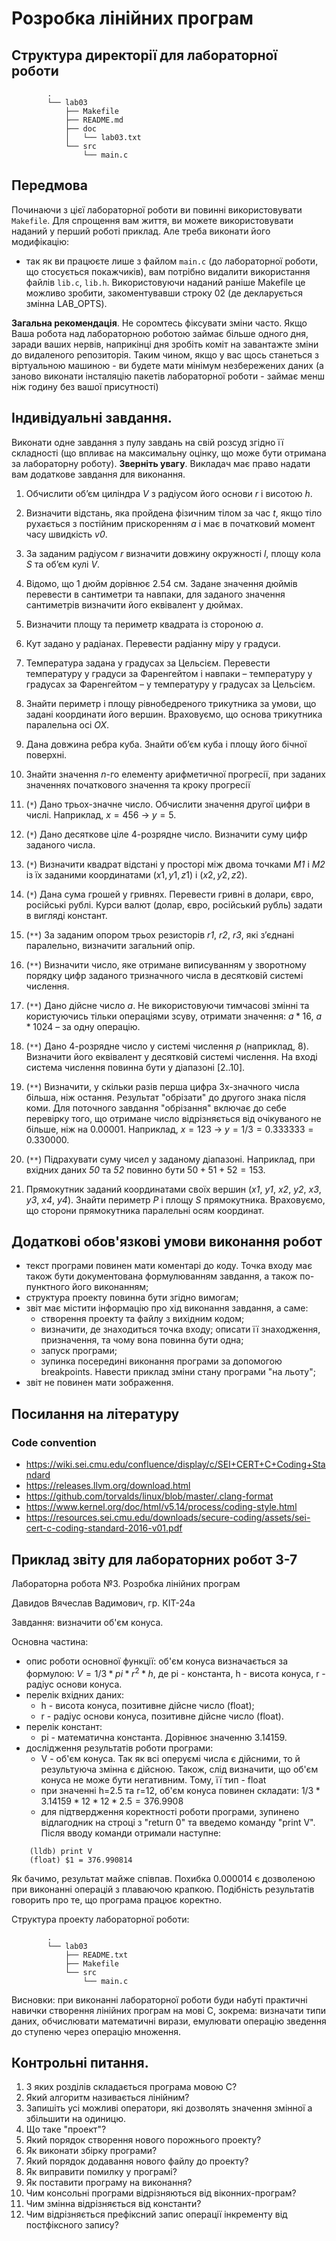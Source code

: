 # Розробка лінійних програм

## Структура директорії для лабораторної роботи

```
		.
		└── lab03
		    ├── Makefile
		    ├── README.md
		    ├── doc
		    │   └── lab03.txt
		    └── src
		        └── main.c
```

## Передмова

Починаючи з цієї лабораторної роботи ви повинні використовувати `Makefile`. Для спрощення вам життя, ви можете використовувати наданий у перший роботі приклад. Але треба виконати його модифікацію:

- так як ви працюєте лише з файлом `main.c` (до лабораторної роботи, що стосується покажчиків), вам потрібно видалити використання файлів `lib.c`, `lib.h`. Використовуючи наданий раніше Makefile це можливо зробити, закоментувавши строку 02 (де декларується змінна LAB_OPTS).

**Загальна рекомендація**. Не соромтесь фіксувати зміни часто. Якщо Ваша робота над лабораторною роботою займає більше одного дня, заради ваших нервів, наприкінці дня зробіть коміт на завантажте зміни до видаленого репозиторія. Таким чином, якщо у вас щось станеться з віртуальною машиною - ви будете мати мінімум незбережених даних (а заново виконати інсталяцію пакетів лабораторної роботи - займає менш ніж годину без вашої присутності)


## Індивідуальні завдання.

Виконати одне завдання з пулу завдань на свій розсуд згідно її складності (що впливає на максимальну оцінку, що може бути отримана за лабораторну роботу). **Зверніть увагу**. Викладач має право надати вам додаткове завдання для виконання.

1.	Обчислити об’єм циліндра *V* з радіусом його основи *r* і висотою *h*.
2.	Визначити відстань, яка пройдена фізичним тілом за час *t*, якщо тіло рухається з постійним прискоренням *a* і має в початковий момент часу швидкість *v0*.
3.	За заданим радіусом *r* визначити довжину окружності *l*, площу кола *S* та об’єм кулі *V*. 

4.	Відомо, що 1 дюйм дорівнює 2.54 см. Задане значення дюймів перевести в сантиметри та навпаки, для заданого значення сантиметрів визначити його еквівалент у дюймах.
5.	Визначити площу та периметр квадрата із стороною *a*.
6.	Кут задано у радіанах. Перевести радіанну міру у градуси.
7.	Температура задана у градусах за Цельсієм. Перевести температуру у градуси за Фаренгейтом і навпаки – температуру у градусах за Фаренгейтом – у температуру у градусах за Цельсієм.
8.	Знайти периметр і площу рівнобедреного трикутника за умови, що задані координати його вершин. Враховуємо, що основа трикутника паралельна осі *OX*.
9.	Дана довжина ребра куба. Знайти об’єм куба і площу його бічної поверхні.
10.	Знайти значення *n*-го елементу арифметичної прогресії, при заданих значеннях початкового значення та кроку прогресії

12.	(`*`) Дано трьох-значне число. Обчислити значення другої цифри в числі. 
Наприклад, $x = 456$  ->  $y = 5$.
13.	(`*`) Дано десяткове ціле 4-розрядне число. Визначити суму цифр заданого числа.
14.	(`*`) Визначити квадрат відстані у просторі між двома точками *M1* і *M2* із їх заданими координатами $(x1, y1, z1)$ і $(x2, y2, z2)$.
15.	(`*`) Дана сума грошей у гривнях. Перевести гривні в долари, євро, російські рублі.  Курси валют (долар, євро, російський рубль) задати в вигляді констант.

16.	(`**`) За заданим опором трьох резисторів *r1*, *r2*, *r3*, які з’єднані паралельно, визначити загальний опір.
17.	(`**`) Визначити число, яке отримане виписуванням у зворотному порядку цифр заданого тризначного числа в десятковій системі числення.
18.	(`**`) Дано дійсне число *a*. Не використовуючи тимчасові змінні та користуючись тільки операціями зсуву, отримати значення: $a * 16$, $a * 1024$ – за одну операцію.
19.	(`**`) Дано 4-розрядне число у системі числення *p* (наприклад, 8). Визначити його еквівалент у десятковій системі числення. На вході система числення повинна бути у діапазоні [2..10].
20.	(`**`) Визначити, у скільки разів перша цифра 3х-значного числа більша, ніж остання. Результат "обрізати" до другого знака після коми. Для поточного завдання "обрізання" включає до себе перевірку того, що отримане число відрізняється від очікуваного не більше, ніж на 0.00001. Наприклад, $x=123$ ->  $y = 1/3 = 0.333333 = 0.330000$.
21.	(`**`) Підрахувати суму чисел у заданому діапазоні. Наприклад, при вхідних даних *50* та *52* повинно бути $50 + 51 + 52 = 153$.
22.	Прямокутник заданий координатами своїх вершин (*x1*, *y1*, *x2*, *y2*, *x3*, *y3*, *x4*, *y4*). Знайти периметр *P* і площу *S* прямокутника. Враховуємо, що сторони прямокутника паралельні осям координат.


## Додаткові обов'язкові умови виконання робот

- текст програми повинен мати коментарі до коду. Точка входу має також бути документована формулюванням завдання, а також по-пунктного його виконанням;
- структура проекту повинна бути згідно вимогам;
- звіт має містити інформацію про хід виконання завдання, а саме:
   - створення проекту та файлу з вихідним кодом;
   - визначити, де знаходиться точка входу; описати її знаходження, призначення, та чому вона повинна бути одна;
   - запуск програми; 
   - зупинка посередині виконання програми за допомогою breakpoints. Навести приклад зміни стану програми "на льоту";
- звіт не повинен мати зображення.

## Посилання на літературу
### Code convention
- https://wiki.sei.cmu.edu/confluence/display/c/SEI+CERT+C+Coding+Standard
- https://releases.llvm.org/download.html
- https://github.com/torvalds/linux/blob/master/.clang-format
- https://www.kernel.org/doc/html/v5.14/process/coding-style.html
- https://resources.sei.cmu.edu/downloads/secure-coding/assets/sei-cert-c-coding-standard-2016-v01.pdf


## Приклад звіту для лабораторних робот 3-7

Лабораторна робота №3. Розробка лінійних програм

Давидов Вячеслав Вадимович, гр. КІТ-24а

Завдання: визначити об'єм конуса.

Основна частина:

- опис роботи основної функції: об'єм конуса визначається за формулою: $V = 1/3 * pi * r^2 * h$, де pi - константа, h - висота конуса, r - радіус основи конуса.
- перелік вхідних даних:
   - h - висота конуса, позитивне дійсне число (float);
   - r - радіус основи конуса, позитивне дійсне число (float).
- перелік констант: 
   - pi - математична константа. Дорівнює значенню 3.14159.
- дослідження результатів роботи програми:
   - V - об'єм конуса. Так як всі оперуємі числа є дійсними, то й результуюча змінна є дійсною. Також, слід визначити, що об'єм конуса не може бути негативним. Тому, її тип - float
   - при значенні h=2.5 та r=12, об'єм конуса повинен складати: $1/3 * 3.14159 * 12 * 12 * 2.5 = 376.9908$
   - для підтвердження коректності роботи програми, зупинено відлагодник на строці з "return 0" та введемо команду "print V". Після вводу команди отримали наступне:

```
	(lldb) print V
	(float) $1 = 376.990814
```

   Як бачимо, результат майже співпав. Похибка 0.000014 є дозволеною при виконанні операцій з плаваючою крапкою. Подібність результатів говорить про те, що програма працює коректно.

Структура проекту лабораторної роботи:

```
		.
		└── lab03
		    ├── README.txt
		    ├── Makefile
		    └── src
		        └── main.c
```

Висновки: при виконанні лабораторної роботи буди набуті практичні навички створення лінійних програм на мові С, зокрема: визначати типи даних, обчислювати математичні вирази, емулювати операцію зведення до ступеню через операцію множення.


## Контрольні питання. 
1.	З яких розділів складається програма мовою С? 
2.	Який алгоритм називається лінійним?
3.	Запишіть усі можливі оператори, які дозволять значення змінної a збільшити на одиницю.
4.	Що таке "проект"?
5.	Який порядок створення нового порожнього проекту? 
6.	Як виконати збірку програми?
7.	Який порядок додавання нового файлу до проекту?
8.	Як виправити помилку у програмі?
9.	Як поставити програму на виконання?
10.	Чим консольні програми відрізняються від віконних-програм?
11.	Чим змінна відрізняється від константи?
12.	Чим відрізняється префіксний запис операції інкременту від постфіксного запису?
